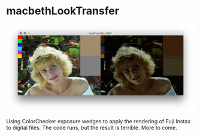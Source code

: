 # macbethLookTransfer

![Screengrab of result](https://github.com/hellothisistim/macbethLookTransfer/blob/use-Marcie/img/Screen%20Shot%202018-01-29%20at%2010.44.02.png?raw=true)

Using ColorChecker exposure wedges to apply the rendering of Fuji Instax to digital files. The code runs, but the result is terrible. More to come.
